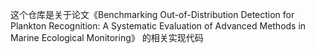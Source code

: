这个仓库是关于论文《Benchmarking Out-of-Distribution Detection for Plankton Recognition: A Systematic Evaluation of Advanced Methods in Marine Ecological Monitoring》 的相关实现代码
